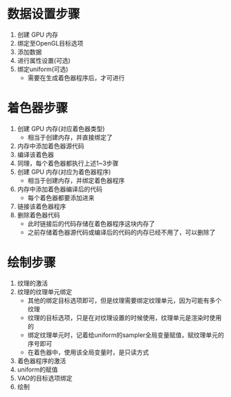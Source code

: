 # 数据设置步骤

1. 创建 GPU 内存
2. 绑定至OpenGL目标选项
3. 添加数据
4. 进行属性设置(可选)
5. 绑定uniform(可选)
   * 需要在生成着色器程序后，才可进行

# 着色器步骤

1. 创建 GPU 内存(对应着色器类型)
   * 相当于创建内存，并直接绑定了
2. 内存中添加着色器源代码
3. 编译该着色器
4. 同理，每个着色器都执行上述1~3步骤
5. 创建 GPU 内存(对应为着色器程序)
   * 相当于创建内存，并绑定着色器程序
6. 内存中添加着色器编译后的代码
   * 每个着色器都要添加进来
7. 链接该着色器程序
8. 删除着色器代码
   * 此时链接后的代码存储在着色器程序这块内存了
   * 之前存储着色器源代码或编译后的代码的内存已经不用了，可以删除了

# 绘制步骤

1. 纹理的激活
2. 纹理的纹理单元绑定
   * 其他的绑定目标选项即可，但是纹理需要绑定纹理单元，因为可能有多个纹理
   * 纹理的目标选项，只是在对纹理设置的时候使用，纹理单元是渲染时使用的
   * 绑定纹理单元时，记着给uniform的sampler全局变量赋值，赋纹理单元的序号即可
   * 在着色器中，使用该全局变量时，是只读方式
3. 着色器程序的激活
4. uniform的赋值
5. VAO的目标选项绑定
6. 绘制
